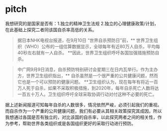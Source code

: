 # pitch
我想研究的是国家是否有：1.独立的精神卫生法规 2.独立的心理健康政策/计划，在此基础上探究二者同该国自杀率高低的关系。

>据日本NHK电视台报道，在9月10日 “世界自杀预防日”前，** 世界卫生组织（WHO）公布的一组估算数据显示，全球每年有近80万人自杀，平均每40秒左右就有一人自杀。 **因此，世界卫生组织呼吁各国加强措施预防自杀。

>中广网9月9日消息，自杀预防特别研讨会星期三在日内瓦举行。作为主办方，世界卫生组织指出，** 自杀虽然是一个很严重的公共健康问题，然而它也是一个可以预防的健康问题。 **卫生组织认为，现在每年有将近一百万人死于自杀，如果不采取积极措施，到2020年，每年自杀死亡人数将达一百五十万人。卫生组织呼吁全球采取协调行动对付这种不必要的死亡。

据上述新闻报道可知每年自杀的人数很多，情况依然严峻，必须引起我们的重视。而自杀作为一个严重的公共健康问题，我们有必要从其相关政策探究其成因，所以我想通过各国是否有独立的，对比该国的自杀率，以此探究两者之间的相关性，作为参考，帮助世界各类组织或是各国组织更好的采取行动进行预防。
